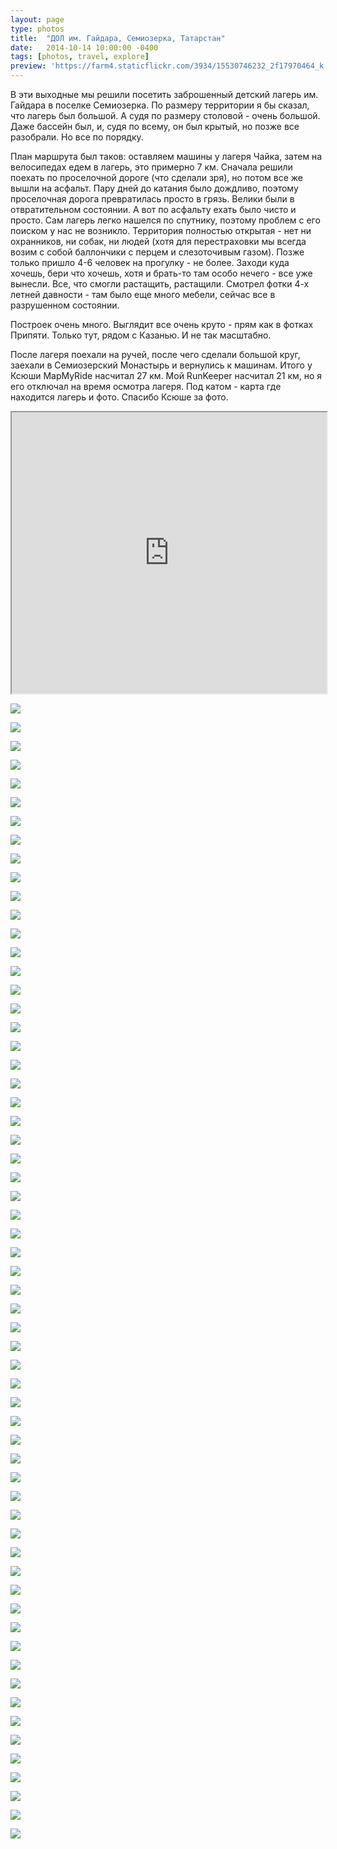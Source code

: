 ```yaml
---
layout: page
type: photos
title:  "ДОЛ им. Гайдара, Семиозерка, Татарстан"
date:   2014-10-14 10:00:00 -0400
tags: [photos, travel, explore]
preview: 'https://farm4.staticflickr.com/3934/15530746232_2f17970464_k.jpg'
---
```


В эти выходные мы решили посетить заброшенный детский лагерь им. Гайдара в поселке Семиозерка. По размеру территории я бы сказал, что лагерь был большой. А судя по размеру столовой - очень большой. Даже бассейн был, и, судя по всему, он был крытый, но позже все разобрали. Но все по порядку.

План маршрута был таков: оставляем машины у лагеря Чайка, затем на велосипедах едем в лагерь, это примерно 7 км. Сначала решили поехать по проселочной дороге (что сделали зря), но потом все же вышли на асфальт. Пару дней до катания было дождливо, поэтому проселочная дорога превратилась просто в грязь. Велики были в отвратительном состоянии. А вот по асфальту ехать было чисто и просто. Сам лагерь легко нашелся по спутнику, поэтому проблем с его поиском у нас не возникло. Территория полностью открытая - нет ни охранников, ни собак, ни людей (хотя для перестраховки мы всегда возим с собой баллончики с перцем и слезоточивым газом). Позже только пришло 4-6 человек на прогулку - не более. Заходи куда хочешь, бери что хочешь, хотя и брать-то там особо нечего - все уже вынесли. Все, что смогли растащить, растащили. Смотрел фотки 4-х летней давности - там было еще много мебели, сейчас все в разрушенном состоянии.

Построек очень много. Выглядит все очень круто - прям как в фотках Припяти. Только тут, рядом с Казанью. И не так масштабно.

После лагеря поехали на ручей, после чего сделали большой круг, заехали в Семиозерский Монастырь и вернулись к машинам. Итого у Ксюши MapMyRide насчитал 27 км. Мой RunKeeper насчитал 21 км, но я его отключал на время осмотра лагеря. Под катом - карта где находится лагерь и фото. Спасибо Ксюше за фото.

<div class="post-video"><iframe src="https://www.google.com/maps/embed?pb=!1m18!1m12!1m3!1d2014.4198282708478!2d49.09854499999997!3d55.95903599999999!2m3!1f0!2f0!3f0!3m2!1i1024!2i768!4f13.1!3m3!1m2!1s0x0%3A0x0!2zNTXCsDU3JzMyLjUiTiA0OcKwMDUnNTQuOCJF!5e1!3m2!1sru!2sru!4v1413238459092" width="100%" height="450"></iframe></div>

![](https://farm4.staticflickr.com/3948/15530733682_df70ea468d_k.jpg)

![](https://farm6.staticflickr.com/5612/14909291344_fc9c727e26_k.jpg)

![](https://farm4.staticflickr.com/3938/15344389480_fb052995e0_k.jpg)

![](https://farm4.staticflickr.com/3934/15530746232_2f17970464_k.jpg)

![](https://farm4.staticflickr.com/3945/15530751192_1b20a9757a_k.jpg)

![](https://farm4.staticflickr.com/3951/15344400280_ee614a5d6c_k.jpg)

![](https://farm6.staticflickr.com/5606/15530756522_166c71304c_k.jpg)

![](https://farm4.staticflickr.com/3948/14909734033_82881c4f5d_k.jpg)

![](https://farm4.staticflickr.com/3936/14909323974_9228d856c2_k.jpg)

![](https://farm4.staticflickr.com/3927/14909747903_ea89af301c_k.jpg)

![](https://farm4.staticflickr.com/3928/14909334734_56425fd609_k.jpg)

![](https://farm4.staticflickr.com/3938/14909340904_5d0b34ee9c_k.jpg)

![](https://farm4.staticflickr.com/3935/14909344694_51c17896f8_k.jpg)

![](https://farm4.staticflickr.com/3943/14909768593_0c155b6262_k.jpg)

![](https://farm6.staticflickr.com/5601/14909789273_88b877ca34_k.jpg)

![](https://farm4.staticflickr.com/3937/15530821002_48756c6fff_k.jpg)

![](https://farm4.staticflickr.com/3929/14909376494_35e1678ac7_k.jpg)

![](https://farm6.staticflickr.com/5608/15530833222_cdce9db6c9_k.jpg)

![](https://farm6.staticflickr.com/5599/15530839932_15fb22c176_k.jpg)

![](https://farm6.staticflickr.com/5605/14909815953_9c32c54085_k.jpg)

![](https://farm4.staticflickr.com/3946/14909399804_8ee0768fe4_k.jpg)

![](https://farm6.staticflickr.com/5610/14909402394_428cf8b028_k.jpg)

![](https://farm4.staticflickr.com/3928/15530853522_a5eef33779_k.jpg)

![](https://farm6.staticflickr.com/5600/14909830443_a75cfffd16_k.jpg)

![](https://farm6.staticflickr.com/5600/14909839383_05c7dd0130_k.jpg)

![](https://farm6.staticflickr.com/5614/15344515670_cb12baf10c_k.jpg)

![](https://farm6.staticflickr.com/5598/14909853013_2712bbec35_k.jpg)

![](https://farm6.staticflickr.com/5614/14909959053_977f3ad73b_k.jpg)

![](https://farm4.staticflickr.com/3941/15344542070_2fafff3a8f_k.jpg)

![](https://farm4.staticflickr.com/3929/15530904442_02f13ec08f_k.jpg)

![](https://farm4.staticflickr.com/3944/15530907832_7255f83877_k.jpg)

![](https://farm4.staticflickr.com/3939/15530910902_d551cc2fef_k.jpg)

![](https://farm4.staticflickr.com/3929/14909465294_2a53225541_k.jpg)

![](https://farm4.staticflickr.com/3935/14909895183_fec47ee078_k.jpg)

![](https://farm4.staticflickr.com/3932/15530929492_b12b826458_k.jpg)

![](https://farm4.staticflickr.com/3950/14909488734_0e07c21a4a_k.jpg)

![](https://farm6.staticflickr.com/5614/15530945112_e831c70ad1_k.jpg)

![](https://farm6.staticflickr.com/5604/15344599000_1ec9097a24_k.jpg)

![](https://farm4.staticflickr.com/3936/14909512254_0976ee203f_k.jpg)

![](https://farm4.staticflickr.com/3937/15506415376_940c4adbd1_k.jpg)

![](https://farm4.staticflickr.com/3931/14909516984_bf78503ecd_k.jpg)

![](https://farm6.staticflickr.com/5600/15344613400_09afc54b9b_k.jpg)

![](https://farm4.staticflickr.com/3932/15530131855_08b76a03b2_k.jpg)

![](https://farm4.staticflickr.com/3950/14909525154_a1762dcbf5_k.jpg)

![](https://farm6.staticflickr.com/5612/14909951273_b01bc9c869_k.jpg)

![](https://farm4.staticflickr.com/3941/14909531734_8bfd0db6c3_k.jpg)

![](https://farm4.staticflickr.com/3933/15344626940_55d4a27010_k.jpg)

![](https://farm6.staticflickr.com/5612/15344633250_34ed9855d2_k.jpg)

![](https://farm6.staticflickr.com/5598/14909966693_5a40d58362_k.jpg)

![](https://farm6.staticflickr.com/5607/15344000438_72856fcd43_k.jpg)

![](https://farm6.staticflickr.com/5603/15344644610_456e2dc6e4_k.jpg)

![](https://farm4.staticflickr.com/3942/15344144687_248dac287a_k.jpg)

![](https://farm4.staticflickr.com/3939/15344651390_8b94c4c6bb_k.jpg)

![](https://farm6.staticflickr.com/5613/15527459511_3c811aff25_k.jpg)

![](https://farm4.staticflickr.com/3936/15344015538_7ea696e5f6_k.jpg)

![](https://farm6.staticflickr.com/5602/15527466321_12aae2ea20_k.jpg)

![](https://farm6.staticflickr.com/5600/15344158117_edd1e8eefd_k.jpg)

![](https://farm6.staticflickr.com/5601/15344161837_dafd10fdfb_k.jpg)

![](https://farm4.staticflickr.com/3939/15344164177_1eeea10bd0_k.jpg)

![](https://farm6.staticflickr.com/5609/15344032278_e99b5f0111_k.jpg)

![](https://farm4.staticflickr.com/3932/14909281684_edbc0ba2e9_k.jpg)

